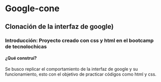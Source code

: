 # Google-cone 
## Clonación de la interfaz de google)
### Introducción: Proyecto creado con css y html  en el bootcamp de tecnolochicas
#### ¿Qué construí?
Se busco replicar el comportamiento de la interfaz de google y su funcionamiento, esto con el objetivo de practicar códigos como html y css. 


